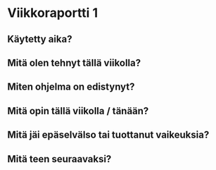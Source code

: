 # Viikkoraportti 1

## Käytetty aika?

## Mitä olen tehnyt tällä viikolla?

## Miten ohjelma on edistynyt?

## Mitä opin tällä viikolla / tänään?

## Mitä jäi epäselvälso tai tuottanut vaikeuksia?

## Mitä teen seuraavaksi?
